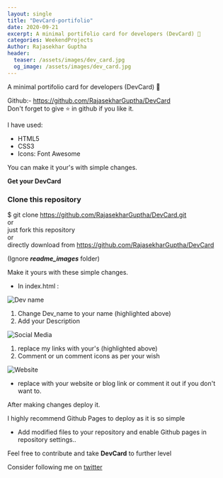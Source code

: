 ```yaml
---
layout: single
title: "DevCard-portifolio"
date: 2020-09-21
excerpt: A minimal portifolio card for developers (DevCard) 💙
categories: WeekendProjects
Author: Rajasekhar Guptha
header:
  teaser: /assets/images/dev_card.jpg
  og_image: /assets/images/dev_card.jpg
---
```


A minimal portifolio card for developers (DevCard) 💙

Github:- https://github.com/RajasekharGuptha/DevCard  
Don't forget to give ⭐ in github if you like it.

I have used:

- HTML5
- CSS3
- Icons: Font Awesome

You can make it your's with simple changes.

**Get your DevCard**

### Clone this repository

\$ git clone https://github.com/RajasekharGuptha/DevCard.git  
or  
just fork this repository  
or  
directly download from https://github.com/RajasekharGuptha/DevCard

(Ignore **_*readme_images*_** folder)

Make it yours with these simple changes.

- In index.html :

![Dev name](https://dev-to-uploads.s3.amazonaws.com/i/acwasfhkbot56p7mxs7h.png)

1. Change Dev_name to your name (highlighted above)
2. Add your Description

![Social Media](https://dev-to-uploads.s3.amazonaws.com/i/joxdcr8nm9ebyp79xeev.png)

1. replace my links with your's (highlighted above)
2. Comment or un comment icons as per your wish

![Website](https://dev-to-uploads.s3.amazonaws.com/i/lfdipdeaipwh8vb9qpuk.png)

- replace with your website or blog link or comment it out if you don't want to.

After making changes deploy it.

I highly recommend Github Pages to deploy as it is so simple

- Add modified files to your repository and enable Github pages in repository settings..

Feel free to contribute and take **DevCard** to further level

Consider following me on [twitter](https://twitter.com/rajasekhar_24)
